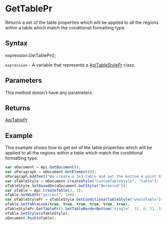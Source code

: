 # GetTablePr

Returns a set of the table properties which will be applied to all the regions within a table which match the conditional formatting type.

## Syntax

expression.GetTablePr();

`expression` - A variable that represents a [ApiTableStylePr](../ApiTableStylePr.md) class.

## Parameters

This method doesn't have any parameters.

## Returns

[ApiTablePr](../../ApiTablePr/ApiTablePr.md)

## Example

This example shows how to get  set of the table properties which will be applied to all the regions within a table which match the conditional formatting type.

```javascript
var oDocument = Api.GetDocument();
var oParagraph = oDocument.GetElement(0);
oParagraph.AddText("We create a 3x3 table and set the bottom 4 point black border to it:");
var oTableStyle = oDocument.CreateStyle("CustomTableStyle", "table");
oTableStyle.SetBasedOn(oDocument.GetStyle("Bordered"));
var oTable = Api.CreateTable(3, 3);
oTable.SetWidth("percent", 100);
var oTableStylePr = oTableStyle.GetConditionalTableStyle("wholeTable");
oTable.SetTableLook(true, true, true, true, true, true);
oTableStylePr.GetTablePr().SetTableBorderBottom("single", 32, 0, 51, 51, 51);
oTable.SetStyle(oTableStyle);
oDocument.Push(oTable);
```
